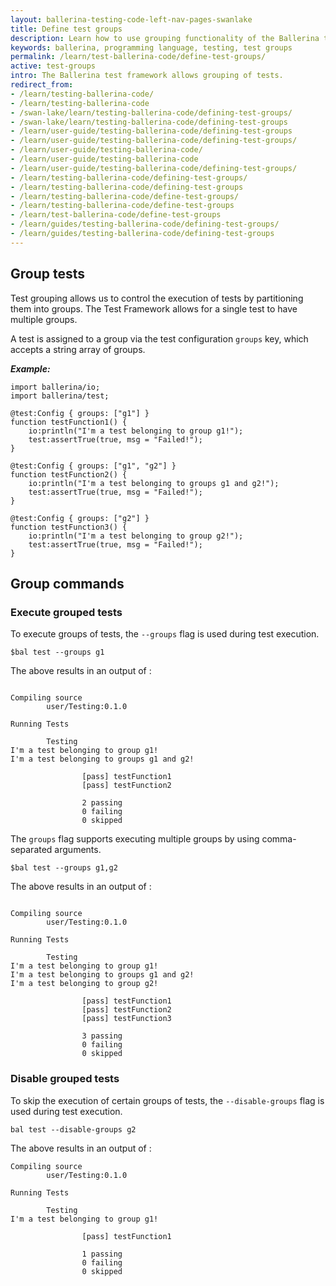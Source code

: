 ```yaml
---
layout: ballerina-testing-code-left-nav-pages-swanlake
title: Define test groups
description: Learn how to use grouping functionality of the Ballerina test framework.
keywords: ballerina, programming language, testing, test groups
permalink: /learn/test-ballerina-code/define-test-groups/
active: test-groups
intro: The Ballerina test framework allows grouping of tests.
redirect_from:
- /learn/testing-ballerina-code/
- /learn/testing-ballerina-code
- /swan-lake/learn/testing-ballerina-code/defining-test-groups/
- /swan-lake/learn/testing-ballerina-code/defining-test-groups
- /learn/user-guide/testing-ballerina-code/defining-test-groups
- /learn/user-guide/testing-ballerina-code/defining-test-groups/
- /learn/user-guide/testing-ballerina-code/
- /learn/user-guide/testing-ballerina-code
- /learn/user-guide/testing-ballerina-code/defining-test-groups/
- /learn/testing-ballerina-code/defining-test-groups/
- /learn/testing-ballerina-code/defining-test-groups
- /learn/testing-ballerina-code/define-test-groups/
- /learn/testing-ballerina-code/define-test-groups
- /learn/test-ballerina-code/define-test-groups
- /learn/guides/testing-ballerina-code/defining-test-groups/
- /learn/guides/testing-ballerina-code/defining-test-groups
---
```


## Group tests
Test grouping allows us to control the execution of tests by partitioning them into groups. The Test Framework allows
for a single test to have multiple groups. 

A test is assigned to a group via the test configuration `groups` key, which accepts a string array of groups. 

***Example:*** 

```ballerina
import ballerina/io;
import ballerina/test;

@test:Config { groups: ["g1"] }
function testFunction1() {
    io:println("I'm a test belonging to group g1!");
    test:assertTrue(true, msg = "Failed!");
}

@test:Config { groups: ["g1", "g2"] }
function testFunction2() {
    io:println("I'm a test belonging to groups g1 and g2!");
    test:assertTrue(true, msg = "Failed!");
}

@test:Config { groups: ["g2"] }
function testFunction3() {
    io:println("I'm a test belonging to group g2!");
    test:assertTrue(true, msg = "Failed!");
}
```

## Group commands

### Execute grouped tests
To execute groups of tests, the `--groups` flag is used during test execution.

```$bal test --groups g1```

The above results in an output of :

```

Compiling source
        user/Testing:0.1.0

Running Tests

        Testing
I'm a test belonging to group g1!
I'm a test belonging to groups g1 and g2!

                [pass] testFunction1
                [pass] testFunction2

                2 passing
                0 failing
                0 skipped
```

The `groups` flag supports executing multiple groups by using comma-separated arguments.

```
$bal test --groups g1,g2
```

The above results in an output of :

```

Compiling source
        user/Testing:0.1.0

Running Tests

        Testing
I'm a test belonging to group g1!
I'm a test belonging to groups g1 and g2!
I'm a test belonging to group g2!

                [pass] testFunction1
                [pass] testFunction2
                [pass] testFunction3

                3 passing
                0 failing
                0 skipped
```

### Disable grouped tests

To skip the execution of certain groups of tests, the `--disable-groups` flag is used during test execution.

```bal test --disable-groups g2```

The above results in an output of :

```
Compiling source
        user/Testing:0.1.0

Running Tests

        Testing
I'm a test belonging to group g1!

                [pass] testFunction1

                1 passing
                0 failing
                0 skipped
```
